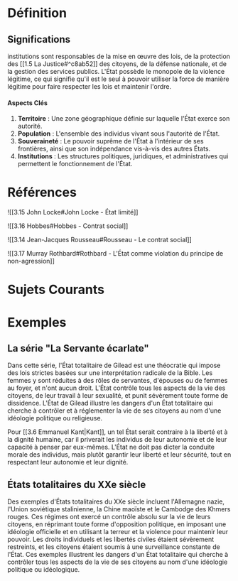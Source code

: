 # Définition

## Significations
institutions sont responsables de la mise en œuvre des lois, de la protection des [[1.5 La Justice#^c8ab52]] des citoyens, de la défense nationale, et de la gestion des services publics. L'État possède le monopole de la violence légitime, ce qui signifie qu'il est le seul à pouvoir utiliser la force de manière légitime pour faire respecter les lois et maintenir l'ordre.

#### Aspects Clés
1. **Territoire** : Une zone géographique définie sur laquelle l'État exerce son autorité.
2. **Population** : L'ensemble des individus vivant sous l'autorité de l'État.
3. **Souveraineté** : Le pouvoir suprême de l'État à l'intérieur de ses frontières, ainsi que son indépendance vis-à-vis des autres États.
4. **Institutions** : Les structures politiques, juridiques, et administratives qui permettent le fonctionnement de l'État.



# Références
![[3.15 John Locke#John Locke - État limité]]

![[3.16 Hobbes#Hobbes - Contrat social]]

![[3.14 Jean-Jacques Rousseau#Rousseau - Le contrat social]]

![[3.17 Murray Rothbard#Rothbard - L'État comme violation du principe de non-agression]]



# Sujets Courants



# Exemples

## La série "La Servante écarlate"
Dans cette série, l'État totalitaire de Gilead est une théocratie qui impose des lois strictes basées sur une interprétation radicale de la Bible. Les femmes y sont réduites à des rôles de servantes, d'épouses ou de femmes au foyer, et n'ont aucun droit. L'État contrôle tous les aspects de la vie des citoyens, de leur travail à leur sexualité, et punit sévèrement toute forme de dissidence. L'État de Gilead illustre les dangers d'un État totalitaire qui cherche à contrôler et à réglementer la vie de ses citoyens au nom d'une idéologie politique ou religieuse.

Pour [[3.6 Emmanuel Kant|Kant]], un tel État serait contraire à la liberté et à la dignité humaine, car il priverait les individus de leur autonomie et de leur capacité à penser par eux-mêmes. L'État ne doit pas dicter la conduite morale des individus, mais plutôt garantir leur liberté et leur sécurité, tout en respectant leur autonomie et leur dignité.


## États totalitaires du XXe siècle
Des exemples d'États totalitaires du XXe siècle incluent l'Allemagne nazie, l'Union soviétique stalinienne, la Chine maoïste et le Cambodge des Khmers rouges. Ces régimes ont exercé un contrôle absolu sur la vie de leurs citoyens, en réprimant toute forme d'opposition politique, en imposant une idéologie officielle et en utilisant la terreur et la violence pour maintenir leur pouvoir. Les droits individuels et les libertés civiles étaient sévèrement restreints, et les citoyens étaient soumis à une surveillance constante de l'État. Ces exemples illustrent les dangers d'un État totalitaire qui cherche à contrôler tous les aspects de la vie de ses citoyens au nom d'une idéologie politique ou idéologique.
